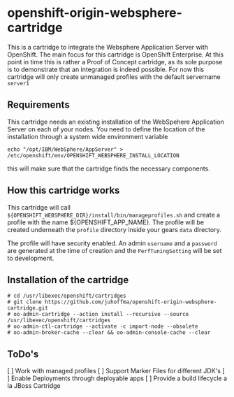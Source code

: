 openshift-origin-websphere-cartridge
====================================

This is a cartridge to integrate the Websphere Application Server with OpenShift. The main focus for this cartridge is OpenShift Enterprise. At this point in time this is rather a Proof of Concept cartridge, as its sole purpose is to demonstrate that an integration is indeed possible. For now this cartridge will only create unmanaged profiles with the default servername `server1`

Requirements
------------

This cartridge needs an existing installation of the WebSpehere Application Server on each of your nodes. You need to define the location of the installation through a system wide environment variable 

```
echo "/opt/IBM/WebSphere/AppServer" > /etc/openshift/env/OPENSHIFT_WEBSPHERE_INSTALL_LOCATION
```

this will make sure that the cartridge finds the necessary components.

How this cartridge works
------------------------

This cartridge will call `${OPENSHIFT_WEBSPHERE_DIR}/install/bin/manageprofiles.sh` and create a profile with the name ${OPENSHIFT_APP_NAME}. The profile will be created underneath the `profile` directory inside your gears `data` directory. 

The profile will have security enabled. An admin `username` and a `password` are generated at the time of creation and the `PerfTuningSetting` will be set to development.

Installation of the cartridge
-----------------------------

```
# cd /usr/libexec/openshift/cartridges
# git clone https://github.com/juhoffma/openshift-origin-websphere-cartridge.git
# oo-admin-cartridge --action install --recursive --source /usr/libexec/openshift/cartridges
# oo-admin-ctl-cartridge --activate -c import-node --obsolete
# oo-admin-broker-cache --clear && oo-admin-console-cache --clear
```

ToDo's
------

[ ] Work with managed profiles
[ ] Support Marker Files for different JDK's
[ ] Enable Deployments through deployable apps
[ ] Provide a build lifecycle a la JBoss Cartridge
